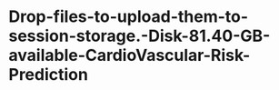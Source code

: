# Drop-files-to-upload-them-to-session-storage.-Disk-81.40-GB-available-CardioVascular-Risk-Prediction